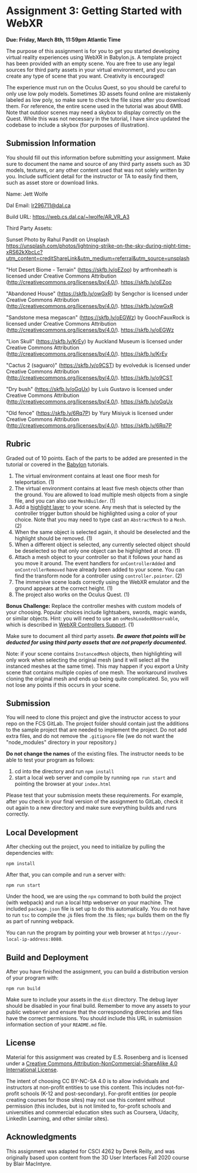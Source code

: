 # Assignment 3: Getting Started with WebXR

**Due: Friday, March 8th, 11:59pm Atlantic Time**

The purpose of this assignment is for you to get you started developing virtual reality experiences using WebXR in Babylon.js.  A template project has been provided with an empty scene.  You are free to use any legal sources for third party assets in your virtual environment, and you can create any type of scene that you want.  Creativity is encouraged!

The experience must run on the Oculus Quest, so you should be careful to only use low poly models.  Sometimes 3D assets found online are mistakenly labeled as low poly, so make sure to check the file sizes after you download them.  For reference, the entire scene used in the tutorial was about 6MB.  Note that outdoor scenes may need a skybox to display correctly on the Quest. While this was not necessary in the tutorial, I have since updated the codebase to include a skybox (for purposes of illustration).

## Submission Information

You should fill out this information before submitting your assignment.  Make sure to document the name and source of any third party assets such as 3D models, textures, or any other content used that was not solely written by you.  Include sufficient detail for the instructor or TA to easily find them, such as asset store or download links.

Name: Jett Wolfe

Dal Email: lr296711@dal.ca

Build URL: https://web.cs.dal.ca/~lwolfe/AR_VR_A3 

Third Party Assets:

Sunset Photo by Rahul Pandit on Unsplash
https://unsplash.com/photos/lightning-strike-on-the-sky-during-night-time-xRS62kXbcLc?utm_content=creditShareLink&utm_medium=referral&utm_source=unsplash

"Hot Desert Biome - Terrain" (https://skfb.ly/oEZoo) by artfromheath is licensed under Creative Commons Attribution (http://creativecommons.org/licenses/by/4.0/).
https://skfb.ly/oEZoo

"Abandoned House" (https://skfb.ly/owGxR) by Sengchor is licensed under Creative Commons Attribution (http://creativecommons.org/licenses/by/4.0/).
https://skfb.ly/owGxR 

"Sandstone mesa megascan" (https://skfb.ly/oEGWz) by GoochFauxRock is licensed under Creative Commons Attribution (http://creativecommons.org/licenses/by/4.0/).
https://skfb.ly/oEGWz 

"Lion Skull" (https://skfb.ly/KrEy) by Auckland Museum is licensed under Creative Commons Attribution (http://creativecommons.org/licenses/by/4.0/).
https://skfb.ly/KrEy

"Cactus 2 (saguaro)" (https://skfb.ly/o9CST) by evolveduk is licensed under Creative Commons Attribution (http://creativecommons.org/licenses/by/4.0/).
https://skfb.ly/o9CST

"Dry bush" (https://skfb.ly/oGqUx) by Luis Gustavo is licensed under Creative Commons Attribution (http://creativecommons.org/licenses/by/4.0/).
https://skfb.ly/oGqUx

"Old fence" (https://skfb.ly/6Rq7P) by Yury Misiyuk is licensed under Creative Commons Attribution (http://creativecommons.org/licenses/by/4.0/).
https://skfb.ly/6Rq7P


## Rubric

Graded out of 10 points.  Each of the parts to be added are presented in the tutorial or covered in the [Babylon](https://doc.babylonjs.com/features/introductionToFeatures) tutorials.

1. The virtual environment contains at least one floor mesh for teleportation. (1)
2. The virtual environment contains at least five mesh objects other than the ground. You are allowed to load multiple mesh objects from a single file, and you can also use `MeshBuilder`. (1)
3. Add a [highlight layer](https://doc.babylonjs.com/features/featuresDeepDive/mesh/highlightLayer) to your scene.  Any mesh that is selected by the controller trigger button should be highlighted using a color of your choice.  Note that you may need to type cast an `AbstractMesh` to a `Mesh`. (2)
4. When the same object is selected again, it should be deselected and the highlight should be removed. (1)
5. When a different object is selected, any currently selected object should be deselected so that only one object can be highlighted at once. (1)
6. Attach a mesh object to your controller so that it follows your hand as you move it around. The event handlers for `onControllerAdded` and `onControllerRemoved` have already been added to your scene.  You can find the transform node for a  controller using `controller.pointer`. (2)
7. The immersive scene loads correctly using the WebXR emulator and the ground appears at the correct height. (1)
8. The project also works on the Oculus Quest. (1)

**Bonus Challenge:** Replace the controller meshes with custom models of your choosing. Popular choices include lightsabers, swords, magic wands, or similar objects. Hint: you will need to use an `onMeshLoadedObservable`, which is described in  [WebXR Controllers Support](https://doc.babylonjs.com/features/featuresDeepDive/webXR/webXRInputControllerSupport). (1)

Make sure to document all third party assets. ***Be aware that points will be deducted for using third party assets that are not properly documented.***

Note: if your scene contains `InstancedMesh` objects, then highlighting will only work when selecting the original mesh (and it will select all the instanced meshes at the same time).  This may happen if you export a Unity scene that contains multiple copies of one mesh.  The workaround involves cloning the original mesh and ends up being quite complicated.  So, you will not lose any points if this occurs in your scene.

## Submission

You will need to clone this project and give the instructor access to your repo on the FCS GitLab.  The project folder should contain just the additions to the sample project that are needed to implement the project.  Do not add extra files, and do not remove the `.gitignore` file (we do not want the "node_modules" directory in your repository.)

**Do not change the names** of the existing files.  The instructor needs to be able to test your program as follows:

1. cd into the directory and run ```npm install```
2. start a local web server and compile by running ```npm run start``` and pointing the browser at your ```index.html```

Please test that your submission meets these requirements.  For example, after you check in your final version of the assignment to GitLab, check it out again to a new directory and make sure everything builds and runs correctly.

## Local Development 

After checking out the project, you need to initialize by pulling the dependencies with:

```
npm install
```

After that, you can compile and run a server with:

```
npm run start
```

Under the hood, we are using the `npx` command to both build the project (with webpack) and run a local http webserver on your machine.  The included ```package.json``` file is set up to do this automatically.  You do not have to run ```tsc``` to compile the .js files from the .ts files;  ```npx``` builds them on the fly as part of running webpack.

You can run the program by pointing your web browser at ```https://your-local-ip-address:8080```.  

## Build and Deployment

After you have finished the assignment, you can build a distribution version of your program with:

```
npm run build
```

Make sure to include your assets in the `dist` directory.  The debug layer should be disabled in your final build.  Remember to move any assets to your public webserver and ensure that the corresponding directories and files have the correct permissions. You should include this URL in submission information section of your `README.md` file. 

## License

Material for this assignment was created by E.S. Rosenberg and is licensed under a [Creative Commons Attribution-NonCommercial-ShareAlike 4.0 International License](http://creativecommons.org/licenses/by-nc-sa/4.0/).

The intent of choosing CC BY-NC-SA 4.0 is to allow individuals and instructors at non-profit entities to use this content.  This includes not-for-profit schools (K-12 and post-secondary). For-profit entities (or people creating courses for those sites) may not use this content without permission (this includes, but is not limited to, for-profit schools and universities and commercial education sites such as Coursera, Udacity, LinkedIn Learning, and other similar sites).   

## Acknowledgments

This assignment was adapted for CSCI 4262 by Derek Reilly, and was originally based upon content from the 3D User Interfaces Fall 2020 course by Blair MacIntyre.
